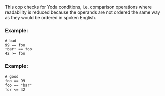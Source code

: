 This cop checks for Yoda conditions, i.e. comparison operations where
readability is reduced because the operands are not ordered the same
way as they would be ordered in spoken English.

### Example:

    # bad
    99 == foo
    "bar" == foo
    42 >= foo

### Example:

    # good
    foo == 99
    foo == "bar"
    for <= 42